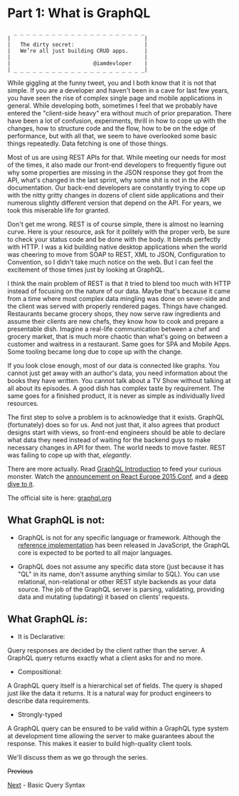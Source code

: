 # Part 1: What is GraphQL

```
  _ _ _ _ _ _ _ _ _ _ _ _ _ _ _ _ _ _ _ _ _
|                                          |
|   The dirty secret:                      |
|   We’re all just building CRUD apps.     |
|                                          |
|                          @iamdevloper    |
| _ _ _ _ _ _ _ _ _ _ _ _ _ _ _ _ _ _ _ _ _|
```
While giggling at the funny tweet, you and I both know that it is not that simple. If you are a developer and haven't been in a cave for last few years, you have seen the rise of complex single page and mobile applications in general. While developing both, sometimes I feel that we probably have entered the "client-side heavy" era without much of prior preparation. There have been a lot of confusion, experiments, thrill in how to cope up with the changes, how to structure code and the flow, how to be on the edge of performance, but with all that, we seem to have overlooked some basic things repeatedly. Data fetching is one of those things.

Most of us are using REST APIs for that. While meeting our needs for most of the times, it also made our front-end developers to frequently figure out why some properties are missing in the JSON response they got from the API, what's changed in the last sprint, why some shit is not in the API documentation. Our back-end developers are constantly trying to cope up with the nitty gritty changes in dozens of client side applications and their numerous slightly different version that depend on the API. For years, we took this miserable life for granted.

Don't get me wrong. REST is of course simple, there is almost no learning curve. Here is your resource, ask for it politely with the proper verb, be sure to check your status code and be done with the body. It blends perfectly with HTTP. I was a kid building native desktop applications when the world was cheering to move from SOAP to REST, XML to JSON, Configuration to Convention, so I didn't take much notice on the web. But I can feel the excitement of those times just by looking at GraphQL.

I think the main problem of REST is that it tried to blend too much with HTTP instead of focusing on the nature of our data. Maybe that's because it came from a time where most complex data mingling was done on sever-side and the client was served with properly rendered pages. Things have changed. Restaurants became grocery shops, they now serve raw ingredients and assume their clients are new chefs, they know how to cook and prepare a presentable dish. Imagine a real-life communication between a chef and grocery market, that is much more chaotic than what's going on between a customer and waitress in a restaurant. Same goes for SPA and Mobile Apps. Some tooling became long due to cope up with the change.

If you look close enough, most of our data is connected like graphs. You cannot just get away with an author's data, you need information about the books they have written. You cannot talk about a TV Show without talking at all about its episodes. A good dish has complex taste by requirement. The same goes for a finished product, it is never as simple as individually lived resources.

The first step to solve a problem is to acknowledge that it exists. GraphQL (fortunately) does so for us. And not just that, it also agrees that product designs start with views, so front-end engineers should be able to declare what data they need instead of waiting for the backend guys to make necessary changes in API for them. The world needs to move faster. REST was failing to cope up with that, *elegantly*.


There are more actually. Read [GraphQL Introduction](http://facebook.github.io/react/blog/2015/05/01/graphql-introduction.html) to feed your curious monster. Watch the [announcement on React Europe 2015 Conf](https://www.youtube.com/watch?v=WQLzZf34FJ8), and a [deep dive to it](https://www.youtube.com/watch?v=gY48GW87Feo).

The official site is here: [graphql.org](http://graphql.org/)


## What GraphQL is not:

* GraphQL is not for any specific language or framework. Although the [reference implementation](https://github.com/graphql/graphql-js) has been released in JavaScript, the GraphQL core is expected to be ported to all major languages.

* GraphQL does not assume any specific data store (just because it has "QL" in its name, don't assume anything similar to SQL). You can use relational, non-relational or other REST style backends as your data source. The job of the GraphQL server is parsing, validating, providing data and mutating (updating) it based on clients' requests.

## What GraphQL *is*:

* It is Declarative:

 Query responses are decided by the client rather than the server. A GraphQL query returns exactly what a client asks for and no more.

* Compositional:

 A GraphQL query itself is a hierarchical set of fields. The query is shaped just like the data it returns. It is a natural way for product engineers to describe data requirements.

* Strongly-typed

 A GraphQL query can be ensured to be valid within a GraphQL type system at development time allowing the server to make guarantees about the response. This makes it easier to build high-quality client tools.

We'll discuss them as we go through the series.

<strike>Previous</strike>

[Next](2.%20Basic%20Query%20Syntax.md) - Basic Query Syntax

